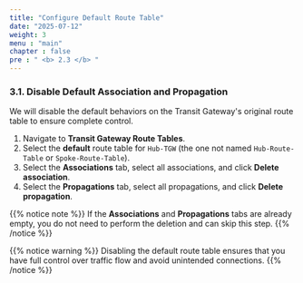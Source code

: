 ```yaml
---
title: "Configure Default Route Table"
date: "2025-07-12"
weight: 3
menu : "main"
chapter : false
pre : " <b> 2.3 </b> "
---
```


### 3.1. Disable Default Association and Propagation

We will disable the default behaviors on the Transit Gateway's original route table to ensure complete control.

1.  Navigate to **Transit Gateway Route Tables**.
2.  Select the **default** route table for `Hub-TGW` (the one not named `Hub-Route-Table` or `Spoke-Route-Table`).
3.  Select the **Associations** tab, select all associations, and click **Delete association**.
4.  Select the **Propagations** tab, select all propagations, and click **Delete propagation**.

{{% notice note %}}
If the **Associations** and **Propagations** tabs are already empty, you do not need to perform the deletion and can skip this step.
{{% /notice %}}

{{% notice warning %}}
Disabling the default route table ensures that you have full control over traffic flow and avoid unintended connections.
{{% /notice %}}
